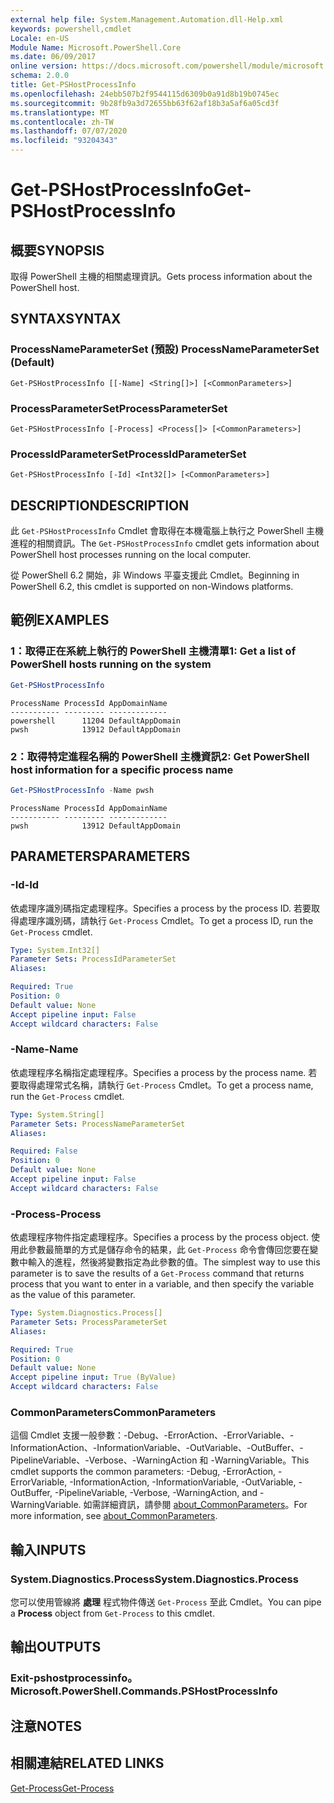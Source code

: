 ```yaml
---
external help file: System.Management.Automation.dll-Help.xml
keywords: powershell,cmdlet
Locale: en-US
Module Name: Microsoft.PowerShell.Core
ms.date: 06/09/2017
online version: https://docs.microsoft.com/powershell/module/microsoft.powershell.core/get-pshostprocessinfo?view=powershell-6&WT.mc_id=ps-gethelp
schema: 2.0.0
title: Get-PSHostProcessInfo
ms.openlocfilehash: 24ebb507b2f9544115d6309b0a91d8b19b0745ec
ms.sourcegitcommit: 9b28fb9a3d72655bb63f62af18b3a5af6a05cd3f
ms.translationtype: MT
ms.contentlocale: zh-TW
ms.lasthandoff: 07/07/2020
ms.locfileid: "93204343"
---
```

# <span data-ttu-id="4fc38-103">Get-PSHostProcessInfo</span><span class="sxs-lookup"><span data-stu-id="4fc38-103">Get-PSHostProcessInfo</span></span>

## <span data-ttu-id="4fc38-104">概要</span><span class="sxs-lookup"><span data-stu-id="4fc38-104">SYNOPSIS</span></span>
<span data-ttu-id="4fc38-105">取得 PowerShell 主機的相關處理資訊。</span><span class="sxs-lookup"><span data-stu-id="4fc38-105">Gets process information about the PowerShell host.</span></span>

## <span data-ttu-id="4fc38-106">SYNTAX</span><span class="sxs-lookup"><span data-stu-id="4fc38-106">SYNTAX</span></span>

### <span data-ttu-id="4fc38-107">ProcessNameParameterSet (預設) </span><span class="sxs-lookup"><span data-stu-id="4fc38-107">ProcessNameParameterSet (Default)</span></span>

```
Get-PSHostProcessInfo [[-Name] <String[]>] [<CommonParameters>]
```

### <span data-ttu-id="4fc38-108">ProcessParameterSet</span><span class="sxs-lookup"><span data-stu-id="4fc38-108">ProcessParameterSet</span></span>

```
Get-PSHostProcessInfo [-Process] <Process[]> [<CommonParameters>]
```

### <span data-ttu-id="4fc38-109">ProcessIdParameterSet</span><span class="sxs-lookup"><span data-stu-id="4fc38-109">ProcessIdParameterSet</span></span>

```
Get-PSHostProcessInfo [-Id] <Int32[]> [<CommonParameters>]
```

## <span data-ttu-id="4fc38-110">DESCRIPTION</span><span class="sxs-lookup"><span data-stu-id="4fc38-110">DESCRIPTION</span></span>

<span data-ttu-id="4fc38-111">此 `Get-PSHostProcessInfo` Cmdlet 會取得在本機電腦上執行之 PowerShell 主機進程的相關資訊。</span><span class="sxs-lookup"><span data-stu-id="4fc38-111">The `Get-PSHostProcessInfo` cmdlet gets information about PowerShell host processes running on the local computer.</span></span>

<span data-ttu-id="4fc38-112">從 PowerShell 6.2 開始，非 Windows 平臺支援此 Cmdlet。</span><span class="sxs-lookup"><span data-stu-id="4fc38-112">Beginning in PowerShell 6.2, this cmdlet is supported on non-Windows platforms.</span></span>

## <span data-ttu-id="4fc38-113">範例</span><span class="sxs-lookup"><span data-stu-id="4fc38-113">EXAMPLES</span></span>

### <span data-ttu-id="4fc38-114">1：取得正在系統上執行的 PowerShell 主機清單</span><span class="sxs-lookup"><span data-stu-id="4fc38-114">1: Get a list of PowerShell hosts running on the system</span></span>

```powershell
Get-PSHostProcessInfo
```

```Output
ProcessName ProcessId AppDomainName
----------- --------- -------------
powershell      11204 DefaultAppDomain
pwsh            13912 DefaultAppDomain
```

### <span data-ttu-id="4fc38-115">2：取得特定進程名稱的 PowerShell 主機資訊</span><span class="sxs-lookup"><span data-stu-id="4fc38-115">2: Get PowerShell host information for a specific process name</span></span>

```powershell
Get-PSHostProcessInfo -Name pwsh
```

```Output
ProcessName ProcessId AppDomainName
----------- --------- -------------
pwsh            13912 DefaultAppDomain
```

## <span data-ttu-id="4fc38-116">PARAMETERS</span><span class="sxs-lookup"><span data-stu-id="4fc38-116">PARAMETERS</span></span>

### <span data-ttu-id="4fc38-117">-Id</span><span class="sxs-lookup"><span data-stu-id="4fc38-117">-Id</span></span>

<span data-ttu-id="4fc38-118">依處理序識別碼指定處理程序。</span><span class="sxs-lookup"><span data-stu-id="4fc38-118">Specifies a process by the process ID.</span></span> <span data-ttu-id="4fc38-119">若要取得處理序識別碼，請執行 `Get-Process` Cmdlet。</span><span class="sxs-lookup"><span data-stu-id="4fc38-119">To get a process ID, run the `Get-Process` cmdlet.</span></span>

```yaml
Type: System.Int32[]
Parameter Sets: ProcessIdParameterSet
Aliases:

Required: True
Position: 0
Default value: None
Accept pipeline input: False
Accept wildcard characters: False
```

### <span data-ttu-id="4fc38-120">-Name</span><span class="sxs-lookup"><span data-stu-id="4fc38-120">-Name</span></span>

<span data-ttu-id="4fc38-121">依處理程序名稱指定處理程序。</span><span class="sxs-lookup"><span data-stu-id="4fc38-121">Specifies a process by the process name.</span></span> <span data-ttu-id="4fc38-122">若要取得處理常式名稱，請執行 `Get-Process` Cmdlet。</span><span class="sxs-lookup"><span data-stu-id="4fc38-122">To get a process name, run the `Get-Process` cmdlet.</span></span>

```yaml
Type: System.String[]
Parameter Sets: ProcessNameParameterSet
Aliases:

Required: False
Position: 0
Default value: None
Accept pipeline input: False
Accept wildcard characters: False
```

### <span data-ttu-id="4fc38-123">-Process</span><span class="sxs-lookup"><span data-stu-id="4fc38-123">-Process</span></span>

<span data-ttu-id="4fc38-124">依處理程序物件指定處理程序。</span><span class="sxs-lookup"><span data-stu-id="4fc38-124">Specifies a process by the process object.</span></span> <span data-ttu-id="4fc38-125">使用此參數最簡單的方式是儲存命令的結果，此 `Get-Process` 命令會傳回您要在變數中輸入的進程，然後將變數指定為此參數的值。</span><span class="sxs-lookup"><span data-stu-id="4fc38-125">The simplest way to use this parameter is to save the results of a `Get-Process` command that returns process that you want to enter in a variable, and then specify the variable as the value of this parameter.</span></span>

```yaml
Type: System.Diagnostics.Process[]
Parameter Sets: ProcessParameterSet
Aliases:

Required: True
Position: 0
Default value: None
Accept pipeline input: True (ByValue)
Accept wildcard characters: False
```

### <span data-ttu-id="4fc38-126">CommonParameters</span><span class="sxs-lookup"><span data-stu-id="4fc38-126">CommonParameters</span></span>

<span data-ttu-id="4fc38-127">這個 Cmdlet 支援一般參數：-Debug、-ErrorAction、-ErrorVariable、-InformationAction、-InformationVariable、-OutVariable、-OutBuffer、-PipelineVariable、-Verbose、-WarningAction 和 -WarningVariable。</span><span class="sxs-lookup"><span data-stu-id="4fc38-127">This cmdlet supports the common parameters: -Debug, -ErrorAction, -ErrorVariable, -InformationAction, -InformationVariable, -OutVariable, -OutBuffer, -PipelineVariable, -Verbose, -WarningAction, and -WarningVariable.</span></span> <span data-ttu-id="4fc38-128">如需詳細資訊，請參閱 [about_CommonParameters](https://go.microsoft.com/fwlink/?LinkID=113216)。</span><span class="sxs-lookup"><span data-stu-id="4fc38-128">For more information, see [about_CommonParameters](https://go.microsoft.com/fwlink/?LinkID=113216).</span></span>

## <span data-ttu-id="4fc38-129">輸入</span><span class="sxs-lookup"><span data-stu-id="4fc38-129">INPUTS</span></span>

### <span data-ttu-id="4fc38-130">System.Diagnostics.Process</span><span class="sxs-lookup"><span data-stu-id="4fc38-130">System.Diagnostics.Process</span></span>

<span data-ttu-id="4fc38-131">您可以使用管線將 **處理** 程式物件傳送 `Get-Process` 至此 Cmdlet。</span><span class="sxs-lookup"><span data-stu-id="4fc38-131">You can pipe a **Process** object from `Get-Process` to this cmdlet.</span></span>

## <span data-ttu-id="4fc38-132">輸出</span><span class="sxs-lookup"><span data-stu-id="4fc38-132">OUTPUTS</span></span>

### <span data-ttu-id="4fc38-133">Exit-pshostprocessinfo。</span><span class="sxs-lookup"><span data-stu-id="4fc38-133">Microsoft.PowerShell.Commands.PSHostProcessInfo</span></span>

## <span data-ttu-id="4fc38-134">注意</span><span class="sxs-lookup"><span data-stu-id="4fc38-134">NOTES</span></span>

## <span data-ttu-id="4fc38-135">相關連結</span><span class="sxs-lookup"><span data-stu-id="4fc38-135">RELATED LINKS</span></span>

[<span data-ttu-id="4fc38-136">Get-Process</span><span class="sxs-lookup"><span data-stu-id="4fc38-136">Get-Process</span></span>](../Microsoft.PowerShell.Management/get-process.md)
